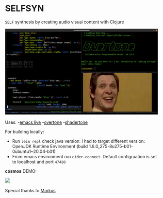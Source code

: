 # SELFSYN

`SELF` synthesis by creating audio visual content with Clojure

![](resources/assets/selfsyn.png)

Uses:
-[emacs live](https://overtone.github.io/emacs-live/)
-[overtone](https://github.com/markus-wa/overtone)
-[shadertone](https://github.com/markus-wa/shadertone)

For building locally:
- Run `lein repl`
check java version: I had to target different version: OpenJDK Runtime Environment (build 1.8.0_275-8u275-b01-0ubuntu1~20.04-b01)
- From emacs environment run `cider-connect`. Default configruation is set to localhost and port `47480`

**cosmos** DEMO:



![](resources/assets/output.gif)


Special thanks to [Markus](https://github.com/markus-wa)


